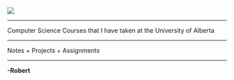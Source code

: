 <img src = "https://enterprisequartetdotcom.files.wordpress.com/2012/09/ua1txt2.jpg">
<hr>
Computer Science Courses that I have taken at the University of Alberta
<hr>
Notes + Projects + Assignments 
<hr>

**-Robert**
